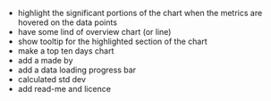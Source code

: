 - highlight the significant portions of the chart when the metrics are hovered on the data points
- have some lind of overview chart (or line)
- show tooltip for the highlighted section of the chart
- make a top ten days chart
- add a made by
- add a data loading progress bar
- calculated std dev
- add read-me and licence